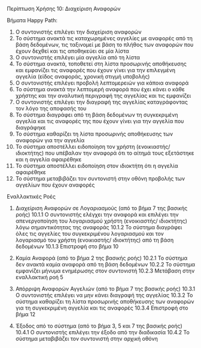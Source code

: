 Περίπτωση Χρήσης 10: Διαχείριση Αναφορών

Βήματα Happy Path:
1.  Ο συντονιστής επιλέγει την διαχείριση αναφορών
2.  Το σύστημα ανακτά τις καταχωρημένες αγγελίες με αναφορές από τη βάση δεδομένων, τις ταξινομεί με βάση το πλήθος των αναφορών που έχουν δεχθεί και τις αποθηκεύει σε μία λίστα
3.  Ο συντονιστής επιλέγει μία αγγελία από τη λίστα
4.  Το σύστημα ανακτά, τοποθετεί στη λίστα προσωρινής αποθήκευσης και εμφανίζει τις αναφορές που έχουν γίνει για την επιλεγμένη αγγελία (είδος αναφοράς, χρονική στιγμή υποβολής)
5.  Ο συντονιστής επιλέγει προβολή λεπτομερειών για κάποια αναφορά
6.  Το σύστημα ανακτά την λεπτομερή αναφορά που έχει κάνει ο κάθε χρήστης και την αναλυτική περιγραφή της αγγελίας και τις εμφανίζει
7.  Ο συντονιστής επιλέγει την διαγραφή της αγγελίας καταγράφοντας τον λόγο της αποφασής του
8.  Το σύστημα διαγράφει από τη βάση δεδομένων τη συγκεκριμένη αγγελία και τις αναφορές της που έχουν γίνει για την αγγελία που διαγράφηκε
9.  Το σύστημα καθαρίζει τη λίστα προσωρινής αποθήκευσης των αναφορών για την αγγελία
10. Το σύστημα αποστέλλει ειδοποίηση τον χρήστη (ενοικιαστής/ιδιοκτήτης) που υπέβαλαν την αναφορά ότι το αίτημά τους εξετάστηκε και η αγγελία αφαιρέθηκε
11. Το σύστημα αποστέλλει ειδοποίηση στον ιδιοκτήτη ότι η αγγελία αφαιρέθηκε
12. Το σύστημα μεταβιβάζει τον συντονιστή στην οθόνη προβολής των αγγελίων που έχουν αναφορές

Εναλλακτικές Ροές
1. Διαχείριση Αναφορών σε Λογαριασμούς (από το βήμα 7 της βασικής ροής)
10.1.1 Ο συντονιστής ελέγχει την αναφορά και επιλέγει την απενεργοποίηση του λογαριασμού χρήστη (ενοικιαστής/ ιδιοκτήτης) λόγω σημαντικότητας της αναφοράς
10.1.2 Το σύστημα διαγράφει όλες τις αγγελίες του συγκεκριμένου λογαριασμού και τον λογαριασμό του χρήστη (ενοικιαστής/ ιδιοκτήτης) από τη βάση δεδομένων
10.1.3 Επιστροφή στο βήμα 10

2. Καμία Αναφορά (από το βήμα 2 της βασικής ροής)
10.2.1 Το σύστημα δεν ανακτά καμία αναφορά από τη βάση δεδομένων
10.2.2 Το σύστημα εμφανίζει μήνυμα ενημέρωσης στον συντονιστή
10.2.3 Μετάβαση στην εναλλακτική ροή 5

3. Απόρριψη Αναφορών Αγγελιών (από το βήμα 7 της βασικής ροής)
10.3.1 Ο συντονιστής επιλέγει να μην κάνει διαγραφή της αγγελίας
10.3.2 Το σύστημα καθαρίζει τη λίστα προσωρινής αποθήκευσης των αναφορών για τη συγκεκριμένη αγγελία και τις αναφορές
10.3.4 Επιστροφή στο βήμα 12

4. Έξοδος από το σύστημα (από το βήμα 3, 5 και 7 της βασικής ροής)
10.4.1 Ο συντονιστής επιλέγει την έξοδο από την διαδικασία
10.4.2 Το σύστημα μεταβιβάζει τον συντονιστή στην αρχική οθόνη